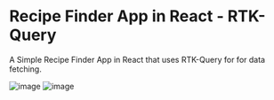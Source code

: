 # Recipe Finder App in React - RTK-Query
A Simple Recipe Finder App in React that uses RTK-Query for  for data fetching.

![image](https://github.com/user-attachments/assets/6888e16e-75c9-41d2-86dd-27a272ade701)
![image](https://github.com/user-attachments/assets/8a3afa87-f7f0-405e-bd6f-0fb0bdca9e37)

